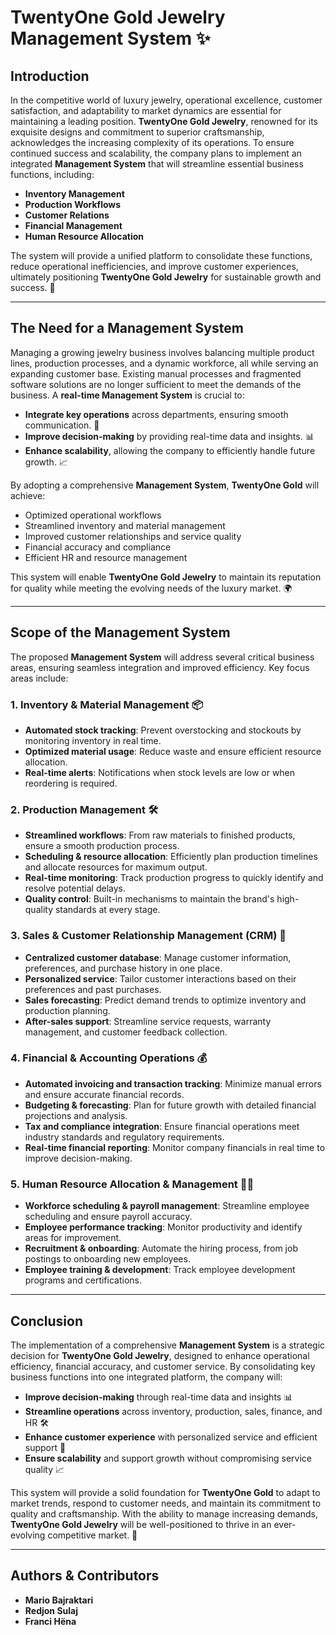 # TwentyOne Gold Jewelry Management System ✨

## Introduction

In the competitive world of luxury jewelry, operational excellence, customer satisfaction, and adaptability to market dynamics are essential for maintaining a leading position. **TwentyOne Gold Jewelry**, renowned for its exquisite designs and commitment to superior craftsmanship, acknowledges the increasing complexity of its operations. To ensure continued success and scalability, the company plans to implement an integrated **Management System** that will streamline essential business functions, including:

- **Inventory Management**
- **Production Workflows**
- **Customer Relations**
- **Financial Management**
- **Human Resource Allocation**

The system will provide a unified platform to consolidate these functions, reduce operational inefficiencies, and improve customer experiences, ultimately positioning **TwentyOne Gold Jewelry** for sustainable growth and success. 🌟

---

## The Need for a Management System

Managing a growing jewelry business involves balancing multiple product lines, production processes, and a dynamic workforce, all while serving an expanding customer base. Existing manual processes and fragmented software solutions are no longer sufficient to meet the demands of the business. A **real-time Management System** is crucial to:

- **Integrate key operations** across departments, ensuring smooth communication. 🔄
- **Improve decision-making** by providing real-time data and insights. 📊
- **Enhance scalability**, allowing the company to efficiently handle future growth. 📈

By adopting a comprehensive **Management System**, **TwentyOne Gold** will achieve:

- Optimized operational workflows
- Streamlined inventory and material management
- Improved customer relationships and service quality
- Financial accuracy and compliance
- Efficient HR and resource management

This system will enable **TwentyOne Gold Jewelry** to maintain its reputation for quality while meeting the evolving needs of the luxury market. 🌍

---

## Scope of the Management System

The proposed **Management System** will address several critical business areas, ensuring seamless integration and improved efficiency. Key focus areas include:

### 1. Inventory & Material Management 📦
- **Automated stock tracking**: Prevent overstocking and stockouts by monitoring inventory in real time.
- **Optimized material usage**: Reduce waste and ensure efficient resource allocation.
- **Real-time alerts**: Notifications when stock levels are low or when reordering is required.

### 2. Production Management 🛠️
- **Streamlined workflows**: From raw materials to finished products, ensure a smooth production process.
- **Scheduling & resource allocation**: Efficiently plan production timelines and allocate resources for maximum output.
- **Real-time monitoring**: Track production progress to quickly identify and resolve potential delays.
- **Quality control**: Built-in mechanisms to maintain the brand's high-quality standards at every stage.

### 3. Sales & Customer Relationship Management (CRM) 💬
- **Centralized customer database**: Manage customer information, preferences, and purchase history in one place.
- **Personalized service**: Tailor customer interactions based on their preferences and past purchases.
- **Sales forecasting**: Predict demand trends to optimize inventory and production planning.
- **After-sales support**: Streamline service requests, warranty management, and customer feedback collection.

### 4. Financial & Accounting Operations 💰
- **Automated invoicing and transaction tracking**: Minimize manual errors and ensure accurate financial records.
- **Budgeting & forecasting**: Plan for future growth with detailed financial projections and analysis.
- **Tax and compliance integration**: Ensure financial operations meet industry standards and regulatory requirements.
- **Real-time financial reporting**: Monitor company financials in real time to improve decision-making.

### 5. Human Resource Allocation & Management 🧑‍💼
- **Workforce scheduling & payroll management**: Streamline employee scheduling and ensure payroll accuracy.
- **Employee performance tracking**: Monitor productivity and identify areas for improvement.
- **Recruitment & onboarding**: Automate the hiring process, from job postings to onboarding new employees.
- **Employee training & development**: Track employee development programs and certifications.

---

## Conclusion

The implementation of a comprehensive **Management System** is a strategic decision for **TwentyOne Gold Jewelry**, designed to enhance operational efficiency, financial accuracy, and customer service. By consolidating key business functions into one integrated platform, the company will:

- **Improve decision-making** through real-time data and insights 📊
- **Streamline operations** across inventory, production, sales, finance, and HR 🛠️
- **Enhance customer experience** with personalized service and efficient support 🤝
- **Ensure scalability** and support growth without compromising service quality 📈

This system will provide a solid foundation for **TwentyOne Gold** to adapt to market trends, respond to customer needs, and maintain its commitment to quality and craftsmanship. With the ability to manage increasing demands, **TwentyOne Gold Jewelry** will be well-positioned to thrive in an ever-evolving competitive market. 🚀

---

## Authors & Contributors

- **Mario Bajraktari**
- **Redjon Sulaj**
- **Franci Hëna**
